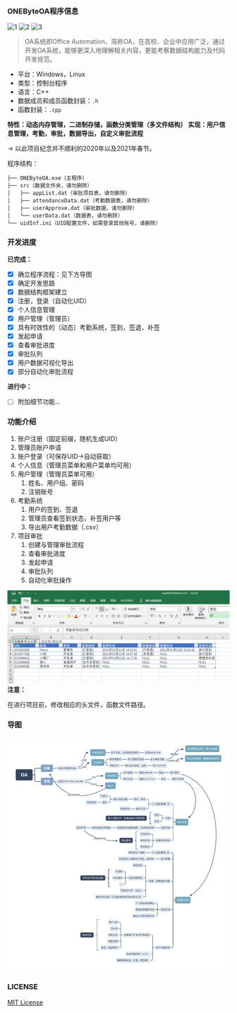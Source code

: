 ### ONEByteOA程序信息

![1](https://img.shields.io/github/license/CSTHenry/ONEByteOA) ![2](https://img.shields.io/github/v/release/CSTHenry/ONEByteOA?include_prereleases) ![3](https://img.shields.io/github/downloads/CSTHenry/ONEByteOA/total)

> OA系统即Office Automation，简称OA，在高校、企业中应用广泛，通过开发OA系统，能够更深入地理解相关内容，更能考察数据结构能力及代码开发规范。

- 平台：Windows，Linux
- 类型：控制台程序
- 语言：C++
- 数据成员和成员函数封装：```.h```
- 函数封装：```.cpp```

**特性：动态内存管理，二进制存储，函数分类管理（多文件结构）**
**实现：用户信息管理，考勤，审批，数据导出，自定义审批流程**

-> 以此项目纪念并不顺利的2020年以及2021年春节。

程序结构：

```
├── ONEByteOA.exe（主程序）
├── src（数据文件夹，请勿删除）
│   ├── appList.dat（审批项目表，请勿删除）
│   ├── attendanceData.dat（考勤数据表，请勿删除）
│   ├── userApprove.dat（审批数据，请勿删除）
│   └── userData.dat（数据表，请勿删除）
└── uidInf.ini（UID配置文件，如需登录其他账号，请删除）
```

### 开发进度

**已完成：**
* [x] 确立程序流程：见下方导图
* [x] 确定开发思路
* [x] 数据结构框架建立
* [x] 注册，登录（自动化UID）
* [x] 个人信息管理
* [x] 用户管理（管理员）
* [x] 具有时效性的（动态）考勤系统，签到，签退，补签
* [x] 发起申请
* [x] 查看审批进度
* [x] 审批队列
* [x] 用户数据可视化导出
* [x] 部分自动化审批流程

**进行中：**

* [ ] 附加细节功能...

### 功能介绍

1. 账户注册（固定前缀，随机生成UID）
2. 管理员账户申请
3. 账户登录（可保存UID->自动获取）
4. 个人信息（管理员菜单和用户菜单均可用）
5. 用户管理（管理员菜单可用）
   1. 姓名、用户组、密码
   2. 注销账号
6. 考勤系统
   1. 用户的签到、签退
   2. 管理员查看签到状态，补签用户等
   3. 导出用户考勤数据（.csv）
7. 项目审批
   1. 创建与管理审批流程
   2. 查看审批进度
   3. 发起申请
   4. 审批队列
   5. 自动化审批操作

![exp](https://github.com/CSTHenry/ONEByteOA/blob/master/src/exp.png)
**注意：**

在进行项目前，修改相应的头文件，函数文件路径。

### 导图

![mind](https://github.com/CSTHenry/ONEByteOA/blob/master/src/mind.svg)

### LICENSE

[MIT License](https://github.com/CSTHenry/ONEByteOA/blob/main/LICENSE)
